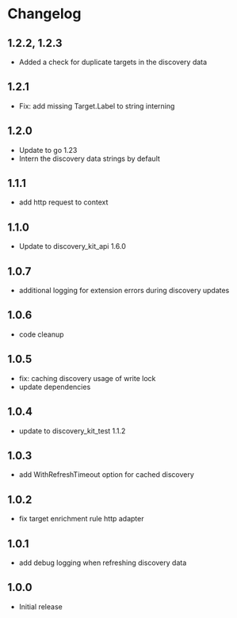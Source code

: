 # Changelog

## 1.2.2, 1.2.3

- Added a check for duplicate targets in the discovery data

## 1.2.1

- Fix: add missing Target.Label to string interning

## 1.2.0

- Update to go 1.23
- Intern the discovery data strings by default

## 1.1.1

- add http request to context

## 1.1.0

- Update to discovery_kit_api 1.6.0

## 1.0.7

- additional logging for extension errors during discovery updates

## 1.0.6

- code cleanup

## 1.0.5

- fix: caching discovery usage of write lock
- update dependencies

## 1.0.4

- update to discovery_kit_test 1.1.2

## 1.0.3

- add WithRefreshTimeout option for cached discovery

## 1.0.2

- fix target enrichment rule http adapter

## 1.0.1

- add debug logging when refreshing discovery data

## 1.0.0

- Initial release

